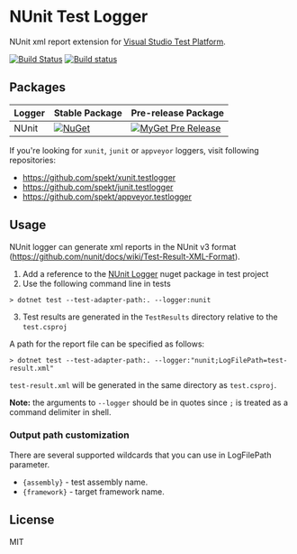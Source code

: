 # NUnit Test Logger
NUnit xml report extension for [Visual Studio Test Platform](https://gtihub.com/microsoft/vstest).

[![Build Status](https://travis-ci.com/spekt/nunit.testlogger.svg?branch=master)](https://travis-ci.com/spekt/nunit.testlogger)
[![Build status](https://ci.appveyor.com/api/projects/status/2masybxty5kve2dc?svg=true)](https://ci.appveyor.com/project/spekt/nunit-testlogger)

## Packages
| Logger | Stable Package | Pre-release Package |
| ------ | -------------- | ------------------- |
| NUnit | [![NuGet](https://img.shields.io/nuget/v/NUnitXml.TestLogger.svg)](https://www.nuget.org/packages/NUnitXml.TestLogger/) | [![MyGet Pre Release](https://img.shields.io/myget/spekt/vpre/nunitxml.testlogger.svg)](https://www.myget.org/feed/spekt/package/nuget/NunitXml.TestLogger) |

If you're looking for `xunit`, `junit` or `appveyor` loggers, visit following repositories:
* <https://github.com/spekt/xunit.testlogger>
* <https://github.com/spekt/junit.testlogger>
* <https://github.com/spekt/appveyor.testlogger>

## Usage
NUnit logger can generate xml reports in the NUnit v3 format (https://github.com/nunit/docs/wiki/Test-Result-XML-Format).

1. Add a reference to the [NUnit Logger](https://www.nuget.org/packages/NUnitXml.TestLogger) nuget package in test project
2. Use the following command line in tests
```
> dotnet test --test-adapter-path:. --logger:nunit
```
3. Test results are generated in the `TestResults` directory relative to the `test.csproj`

A path for the report file can be specified as follows:
```
> dotnet test --test-adapter-path:. --logger:"nunit;LogFilePath=test-result.xml"
```

`test-result.xml` will be generated in the same directory as `test.csproj`.

**Note:** the arguments to `--logger` should be in quotes since `;` is treated as a command delimiter in shell.

### Output path customization
There are several supported wildcards that you can use in LogFilePath parameter.
* `{assembly}` - test assembly name.
* `{framework}` - target framework name.

## License
MIT
